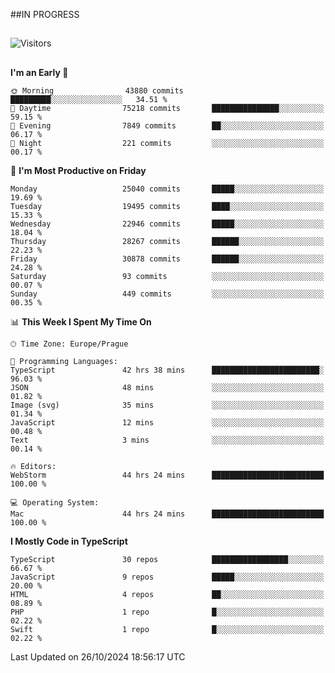 ##IN PROGRESS
##
![Visitors](https://komarev.com/ghpvc/?username=petrbui&style=for-the-badge&label=Visitors+👀)



##
<!--
[![My GitHub stats](https://github-readme-stats.vercel.app/api?username=petrbui&theme=github_dark)](https://github.com/anuraghazra/github-readme-stats)

[![My wakatime stats](https://github-readme-stats.vercel.app/api/wakatime?username=petrbui&theme=github_dark)](https://github.com/anuraghazra/github-readme-stats)
-->
<!--START_SECTION:waka-->
**I'm an Early 🐤** 

```text
🌞 Morning                43880 commits       █████████░░░░░░░░░░░░░░░░   34.51 % 
🌆 Daytime                75218 commits       ███████████████░░░░░░░░░░   59.15 % 
🌃 Evening                7849 commits        ██░░░░░░░░░░░░░░░░░░░░░░░   06.17 % 
🌙 Night                  221 commits         ░░░░░░░░░░░░░░░░░░░░░░░░░   00.17 % 
```
📅 **I'm Most Productive on Friday** 

```text
Monday                   25040 commits       █████░░░░░░░░░░░░░░░░░░░░   19.69 % 
Tuesday                  19495 commits       ████░░░░░░░░░░░░░░░░░░░░░   15.33 % 
Wednesday                22946 commits       █████░░░░░░░░░░░░░░░░░░░░   18.04 % 
Thursday                 28267 commits       ██████░░░░░░░░░░░░░░░░░░░   22.23 % 
Friday                   30878 commits       ██████░░░░░░░░░░░░░░░░░░░   24.28 % 
Saturday                 93 commits          ░░░░░░░░░░░░░░░░░░░░░░░░░   00.07 % 
Sunday                   449 commits         ░░░░░░░░░░░░░░░░░░░░░░░░░   00.35 % 
```


📊 **This Week I Spent My Time On** 

```text
🕑︎ Time Zone: Europe/Prague

💬 Programming Languages: 
TypeScript               42 hrs 38 mins      ████████████████████████░   96.03 % 
JSON                     48 mins             ░░░░░░░░░░░░░░░░░░░░░░░░░   01.82 % 
Image (svg)              35 mins             ░░░░░░░░░░░░░░░░░░░░░░░░░   01.34 % 
JavaScript               12 mins             ░░░░░░░░░░░░░░░░░░░░░░░░░   00.48 % 
Text                     3 mins              ░░░░░░░░░░░░░░░░░░░░░░░░░   00.14 % 

🔥 Editors: 
WebStorm                 44 hrs 24 mins      █████████████████████████   100.00 % 

💻 Operating System: 
Mac                      44 hrs 24 mins      █████████████████████████   100.00 % 
```

**I Mostly Code in TypeScript** 

```text
TypeScript               30 repos            █████████████████░░░░░░░░   66.67 % 
JavaScript               9 repos             █████░░░░░░░░░░░░░░░░░░░░   20.00 % 
HTML                     4 repos             ██░░░░░░░░░░░░░░░░░░░░░░░   08.89 % 
PHP                      1 repo              █░░░░░░░░░░░░░░░░░░░░░░░░   02.22 % 
Swift                    1 repo              █░░░░░░░░░░░░░░░░░░░░░░░░   02.22 % 
```




 Last Updated on 26/10/2024 18:56:17 UTC
<!--END_SECTION:waka-->
